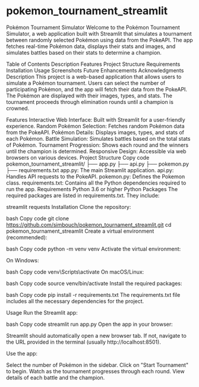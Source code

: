 # pokemon_tournament_streamlit
 Pokémon Tournament Simulator
Welcome to the Pokémon Tournament Simulator, a web application built with Streamlit that simulates a tournament between randomly selected Pokémon using data from the PokeAPI. The app fetches real-time Pokémon data, displays their stats and images, and simulates battles based on their stats to determine a champion.

Table of Contents
Description
Features
Project Structure
Requirements
Installation
Usage
Screenshots
Future Enhancements
Acknowledgments
Description
This project is a web-based application that allows users to simulate a Pokémon tournament. Users can select the number of participating Pokémon, and the app will fetch their data from the PokeAPI. The Pokémon are displayed with their images, types, and stats. The tournament proceeds through elimination rounds until a champion is crowned.

Features
Interactive Web Interface: Built with Streamlit for a user-friendly experience.
Random Pokémon Selection: Fetches random Pokémon data from the PokeAPI.
Pokémon Details: Displays images, types, and stats of each Pokémon.
Battle Simulation: Simulates battles based on the total stats of Pokémon.
Tournament Progression: Shows each round and the winners until the champion is determined.
Responsive Design: Accessible via web browsers on various devices.
Project Structure
Copy code
pokemon_tournament_streamlit/
├── app.py
├── api.py
├── pokemon.py
├── requirements.txt
app.py: The main Streamlit application.
api.py: Handles API requests to the PokeAPI.
pokemon.py: Defines the Pokemon class.
requirements.txt: Contains all the Python dependencies required to run the app.
Requirements
Python 3.6 or higher
Python Packages
The required packages are listed in requirements.txt. They include:

streamlit
requests
Installation
Clone the repository:

bash
Copy code
git clone https://github.com/simbouch/pokemon_tournament_streamlit.git
cd pokemon_tournament_streamlit
Create a virtual environment (recommended):

bash
Copy code
python -m venv venv
Activate the virtual environment:

On Windows:

bash
Copy code
venv\Scripts\activate
On macOS/Linux:

bash
Copy code
source venv/bin/activate
Install the required packages:

bash
Copy code
pip install -r requirements.txt
The requirements.txt file includes all the necessary dependencies for the project.

Usage
Run the Streamlit app:

bash
Copy code
streamlit run app.py
Open the app in your browser:

Streamlit should automatically open a new browser tab. If not, navigate to the URL provided in the terminal (usually http://localhost:8501).

Use the app:

Select the number of Pokémon in the sidebar.
Click on "Start Tournament" to begin.
Watch as the tournament progresses through each round.
View details of each battle and the champion.
